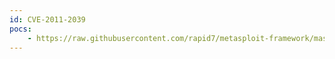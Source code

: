 ```yaml
---
id: CVE-2011-2039
pocs:
    - https://raw.githubusercontent.com/rapid7/metasploit-framework/master/modules/exploits/windows/browser/cisco_anyconnect_exec.rb
---
```

